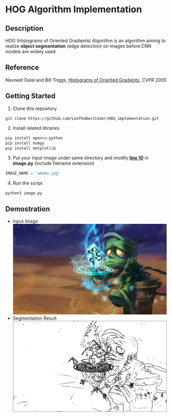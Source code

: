 # HOG Algorithm Implementation

## Description
HOG (Histograms of Oriented Gradients) Algorithm is an algorithm aiming to realize **object segmentation** (edge detection) on images before CNN models are widely used. 

## Reference
Navneet Dalal and Bill Triggs, [Histograms of Oriented Gradients](https://lear.inrialpes.fr/people/triggs/pubs/Dalal-cvpr05.pdf), *CVPR 2005*

## Getting Started
1. Clone this repository
```
git clone https://github.com/LeoTheBestCoder/HOG_implementation.git
```

2. Install related libraries
```
pip install opencv-python
pip install numpy
pip install matplotlib
```

3. Put your input image under same directory and modify [**line 10**](https://github.com/LeoTheBestCoder/HOG_implementation/blob/b33e8bdb7e9c07d361f420eb00dade209c5dec53/image.py#L10) in **image.py** (include filename extension)
``` python
IMAGE_NAME = 'amumu.jpg'
```

4. Run the script
```sh
python3 image.py
```


## Demostration
* Input Image
![](amumu.jpg)
* Segmentation Result
![](amumu_edge.jpg)